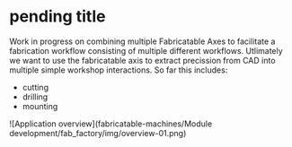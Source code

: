 # pending title

Work in progress on combining multiple Fabricatable Axes to facilitate a fabrication workflow consisting of multiple different workflows. Utlimately we want to use the fabricatable axis to extract precission from CAD into multiple simple workshop interactions. So far this includes: 

- cutting
- drilling 
- mounting 

![Application overview](fabricatable-machines/Module development/fab_factory/img/overview-01.png)